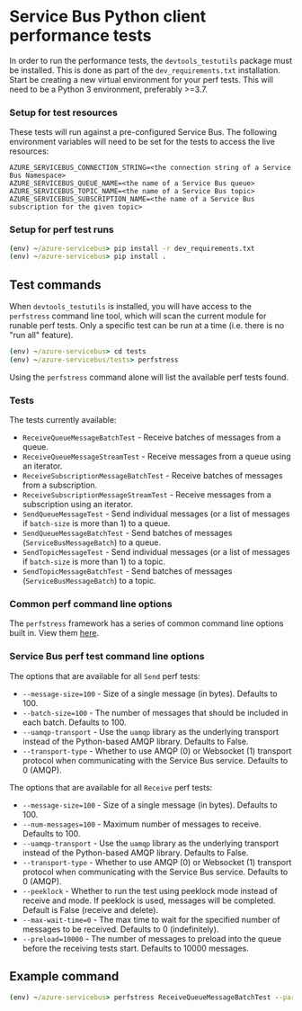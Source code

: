 # Service Bus Python client performance tests

In order to run the performance tests, the `devtools_testutils` package must be installed. This is done as part of the `dev_requirements.txt` installation. Start be creating a new virtual environment for your perf tests. This will need to be a Python 3 environment, preferably >=3.7.

### Setup for test resources

These tests will run against a pre-configured Service Bus. The following environment variables will need to be set for the tests to access the live resources:

```
AZURE_SERVICEBUS_CONNECTION_STRING=<the connection string of a Service Bus Namespace>
AZURE_SERVICEBUS_QUEUE_NAME=<the name of a Service Bus queue>
AZURE_SERVICEBUS_TOPIC_NAME=<the name of a Service Bus topic>
AZURE_SERVICEBUS_SUBSCRIPTION_NAME=<the name of a Service Bus subscription for the given topic>
```

### Setup for perf test runs

```cmd
(env) ~/azure-servicebus> pip install -r dev_requirements.txt
(env) ~/azure-servicebus> pip install .
```

## Test commands

When `devtools_testutils` is installed, you will have access to the `perfstress` command line tool, which will scan the current module for runable perf tests. Only a specific test can be run at a time (i.e. there is no "run all" feature).

```cmd
(env) ~/azure-servicebus> cd tests
(env) ~/azure-servicebus/tests> perfstress
```

Using the `perfstress` command alone will list the available perf tests found.

### Tests

The tests currently available:

- `ReceiveQueueMessageBatchTest` - Receive batches of messages from a queue.
- `ReceiveQueueMessageStreamTest` - Receive messages from a queue using an iterator.
- `ReceiveSubscriptionMessageBatchTest` - Receive batches of messages from a subscription.
- `ReceiveSubscriptionMessageStreamTest` - Receive messages from a subscription using an iterator.
- `SendQueueMessageTest` - Send individual messages (or a list of messages if `batch-size` is more than 1) to a queue.
- `SendQueueMessageBatchTest` - Send batches of messages (`ServiceBusMessageBatch`) to a queue.
- `SendTopicMessageTest` - Send individual messages (or a list of messages if `batch-size` is more than 1) to a topic.
- `SendTopicMessageBatchTest` - Send batches of messages (`ServiceBusMessageBatch`) to a topic.

### Common perf command line options

The `perfstress` framework has a series of common command line options built in. View them [here](https://github.com/Azure/azure-sdk-for-python/blob/main/doc/dev/perfstress_tests.md#default-command-options).

### Service Bus perf test command line options

The options that are available for all `Send` perf tests:

- `--message-size=100` - Size of a single message (in bytes). Defaults to 100.
- `--batch-size=100` - The number of messages that should be included in each batch. Defaults to 100.
- `--uamqp-transport` - Use the `uamqp` library as the underlying transport instead of the Python-based AMQP library. Defaults to False.
- `--transport-type` - Whether to use AMQP (0) or Websocket (1) transport protocol when communicating with the Service Bus service. Defaults to 0 (AMQP).

The options that are available for all `Receive` perf tests:

- `--message-size=100` - Size of a single message (in bytes). Defaults to 100.
- `--num-messages=100` - Maximum number of messages to receive. Defaults to 100.
- `--uamqp-transport` - Use the `uamqp` library as the underlying transport instead of the Python-based AMQP library. Defaults to False.
- `--transport-type` - Whether to use AMQP (0) or Websocket (1) transport protocol when communicating with the Service Bus service. Defaults to 0 (AMQP).
- `--peeklock` - Whether to run the test using peeklock mode instead of receive and  mode. If peeklock is used, messages will be completed. Default is False (receive and delete).
- `--max-wait-time=0` - The max time to wait for the specified number of messages to be received. Defaults to 0 (indefinitely).
- `--preload=10000` - The number of messages to preload into the queue before the receiving tests start. Defaults to 10000 messages.


## Example command
```cmd
(env) ~/azure-servicebus> perfstress ReceiveQueueMessageBatchTest --parallel=2 --message-size=10240 --num-messages=100 --peeklock
```
